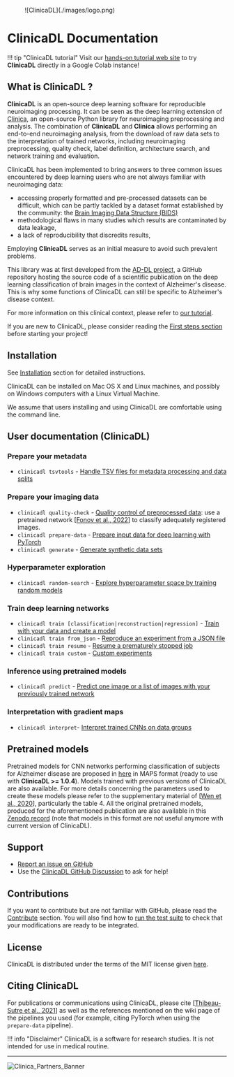 <figure markdown>
  ![ClinicaDL](./images/logo.png)
</figure>

# ClinicaDL Documentation

!!! tip "ClinicaDL tutorial"
    Visit our [hands-on tutorial web site](https://aramislab.paris.inria.fr/clinicadl/tuto/) 
    to try **ClinicaDL** directly in a Google Colab instance!


## What is ClinicaDL ?

**ClinicaDL** is an open-source deep learning software for reproducible neuroimaging processing. It can be seen as the deep learning extension of [Clinica](https://aramislab.paris.inria.fr/clinica/docs/public/latest/), an open-source Python library for neuroimaging preprocessing and analysis. The combination of **ClinicaDL** and **Clinica** allows performing an end-to-end neuroimaging analysis, from the download of raw data sets to the interpretation of trained networks, including neuroimaging preprocessing, quality check, label definition, architecture search, and network training and evaluation.

ClinicaDL has been implemented to bring answers to three common issues encountered by deep learning users who are not always familiar with neuroimaging data: 
- accessing properly formatted and pre-processed datasets can be difficult, which can be partly tackled by a dataset format established by the community: the [Brain Imaging Data Structure (BIDS)](https://aramislab.paris.inria.fr/clinica/docs/public/latest/BIDS/)
- methodological flaws in many studies which results are contaminated by data leakage,
- a lack of reproducibility that discredits results, 

Employing **ClinicaDL** serves as an initial measure to avoid such prevalent problems.

This library was at first developed from the [AD-DL project](https://github.com/aramis-lab/AD-DL), a GitHub repository hosting the source code of a scientific publication on the deep learning classification of
brain images in the context of Alzheimer's disease. This is why some functions 
of ClinicaDL can still be specific to Alzheimer's disease context. 


For more information on this clinical context, please refer to [our
tutorial](https://aramislab.paris.inria.fr/clinicadl/tuto/).

If you are new to ClinicaDL, please consider reading the [First steps
section](./Introduction.md) before starting your project!

## Installation

See [Installation](./Installation.md) section for detailed instructions.

ClinicaDL can be installed on Mac OS X and Linux machines, and possibly on
Windows computers with a Linux Virtual Machine.

We assume that users installing and using ClinicaDL are comfortable using the
command line.

## User documentation (ClinicaDL)

### Prepare your metadata
- `clinicadl tsvtools` - [Handle TSV files for metadata processing and data splits](./TSVTools.md)

### Prepare your imaging data
- `clinicadl quality-check` - [Quality control of preprocessed data](Preprocessing/QualityCheck.md): use a pretrained network [[Fonov et al., 2022](10.1016/j.neuroimage.2022.119266)] to classify adequately registered images.
- `clinicadl prepare-data` - [Prepare input data for deep learning with PyTorch](Preprocessing/Extract.md)
- `clinicadl generate` - [Generate synthetic data sets](https://clinicadl.readthedocs.io/en/latest/Preprocessing/Generate/)

### Hyperparameter exploration
- `clinicadl random-search` - [Explore hyperparameter space by training random models](./RandomSearch.md)

### Train deep learning networks
- `clinicadl train [classification|reconstruction|regression]` - [Train with your data and create a model](./Train/Introduction.md)
- `clinicadl train from_json` - [Reproduce an experiment from a JSON file](./Train/Retrain.md)
- `clinicadl train resume` - [Resume a prematurely stopped job](./Train/Resume.md)
- `clinicadl train custom` - [Custom experiments](./Contribute/Custom/)

### Inference using pretrained models
- `clinicadl predict` - [Predict one image or a list of images with your previously trained network](Predict.md)

### Interpretation with gradient maps
- `clinicadl interpret`- [Interpret trained CNNs on data groups](./Interpret.md)

## Pretrained models

Pretrained models for CNN networks performing classification of subjects for
Alzheimer disease are proposed in
[here](https://aramislab.paris.inria.fr/clinicadl/files/models/v1.1.0/) in MAPS
format (ready to use with **ClinicaDL >= 1.0.4**). Models trained with previous
versions of ClinicaDL are also available. For more details concerning the
parameters used to create these models please refer to the supplementary
material of [[Wen et al., 2020](https://doi.org/10.1016/j.media.2020.101694)],
particularly the table 4.  All the original pretrained models, produced for
the aforementioned publication are also available in this [Zenodo
record](https://zenodo.org/record/3491003) (note that models in this format are
not useful anymore with current version of ClinicaDL). 

## Support
- [Report an issue on GitHub](https://github.com/aramis-lab/clinicadl/issues)
- Use the [ClinicaDL GitHub Discussion](https://github.com/aramis-lab/clinicadl/discussions) to ask for help!

## Contributions
If you want to contribute but are not familiar with GitHub, please read the [Contribute](./Contribute/Newcomers/) section.
You will also find how to [run the test suite](Contribute/Test.md) to check that your modifications are ready to be integrated.

## License
ClinicaDL is distributed under the terms of the MIT license given [here](https://github.com/aramis-lab/clinicadl/blob/dev/LICENSE.txt).

## Citing ClinicaDL
For publications or communications using ClinicaDL, please cite [[Thibeau-Sutre et al., 2021](https://www.sciencedirect.com/science/article/abs/pii/S0169260722002000)] 
as well as the references mentioned on the wiki page of the pipelines you used 
(for example, citing PyTorch when using the `prepare-data` pipeline).

!!! info "Disclaimer"
    ClinicaDL is a software for research studies. It is not intended for use in medical routine.

---

![Clinica_Partners_Banner](https://aramislab.paris.inria.fr/clinica/docs/public/latest/img/Clinica_Partners_Banner.png)
